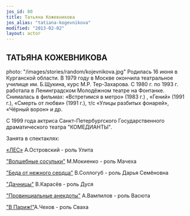 ```yaml
---
jos_id: 80
title: Татьяна Кожевникова
jos_alias: "tatiana-kogevnikova"
modified: "2013-02-02"
layout: actor
---
```


## ТАТЬЯНА КОЖЕВНИКОВА

photo: "/images/stories/random/kojevnikova.jpg"
Родилась 16 июня в Курганской области. В 1979 году в Москве окончила театральное училище им. Б.Щукина, курс М.Р. Тер-Захарова. С 1980 г. по 1993 г. работала в Ленинградском Молодёжном театре на Фонтанке. Снималась в фильмах: «Встретимся в метро» (1983 г.) , «Гений» (1991 г.), «Смерть от любви» (1991 г.), т/с «Улицы разбитых фонарей», «Чёрный ворон» и др.

С 1999 года актриса Санкт-Петербургского Государственного драматического театра "КОМЕДИАНТЫ".

Занята в спектаклях:

[«ЛЕС»](91-les.html) А.Островский - роль Улита

["Волшебные сосульки"](75-volshebnie-sosulki.html) М.Мокиенко - роль Мачеха

["Беда от нежного сердца"](39-beda-ot-neghnogo-serdca.html) В.Соллогуб - роль Дарья Семёновна

["Дачницы"](43-dachnici.html) В.Карасёв - роль Дуся

["Провинциальные анекдоты"](71-anekdoti.html) А.Вампилов - роль Васюта

["В Париж!"](41-v-paris.html)А.Чехов - роль Сваха


